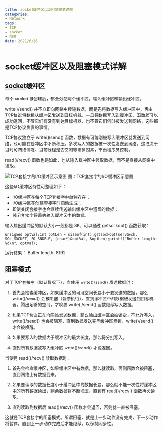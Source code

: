 ```yaml
---
title: socket缓冲区以及阻塞模式详解
categories:
- Network
tags:
- TCP
- socket
- 阻塞
date: 2021/6/26
---
```


# socket缓冲区以及阻塞模式详解

## [socket](http://c.biancheng.net/socket/)缓冲区

每个 socket 被创建后，都会分配两个缓冲区，输入缓冲区和输出缓冲区。

write()/send() 并不立即向网络中传输数据，而是先将数据写入缓冲区中，再由TCP协议将数据从缓冲区发送到目标机器。一旦将数据写入到缓冲区，函数就可以成功返回，不管它们有没有到达目标机器，也不管它们何时被发送到网络，这些都是TCP协议负责的事情。

TCP协议独立于 write()/send() 函数，数据有可能刚被写入缓冲区就发送到网络，也可能在缓冲区中不断积压，多次写入的数据被一次性发送到网络，这取决于当时的网络情况、当前线程是否空闲等诸多因素，不由程序员控制。

read()/recv() 函数也是如此，也从输入缓冲区中读取数据，而不是直接从网络中读取。

![TCP套接字的I/O缓冲区示意图](http://c.biancheng.net/uploads/allimg/190219/1149355056-0.jpg)
图：TCP套接字的I/O缓冲区示意图


这些I/O缓冲区特性可整理如下：

- I/O缓冲区在每个TCP套接字中单独存在；
- I/O缓冲区在创建套接字时自动生成；
- 即使关闭套接字也会继续传送输出缓冲区中遗留的数据；
- 关闭套接字将丢失输入缓冲区中的数据。


输入输出缓冲区的默认大小一般都是 8K，可以通过 getsockopt() 函数获取：

```
unsigned optVal;int optLen = sizeof(int);getsockopt(servSock, SOL_SOCKET, SO_SNDBUF, (char*)&optVal, &optLen);printf("Buffer length: %d\n", optVal);
```

运行结果：
Buffer length: 8192

## 阻塞模式

对于TCP套接字（默认情况下），当使用 write()/send() 发送数据时：
1) 首先会检查缓冲区，如果缓冲区的可用空间长度小于要发送的数据，那么 write()/send() 会被阻塞（暂停执行），直到缓冲区中的数据被发送到目标机器，腾出足够的空间，才唤醒 write()/send() 函数继续写入数据。

2) 如果TCP协议正在向网络发送数据，那么输出缓冲区会被锁定，不允许写入，write()/send() 也会被阻塞，直到数据发送完毕缓冲区解锁，write()/send() 才会被唤醒。

3) 如果要写入的数据大于缓冲区的最大长度，那么将分批写入。

4) 直到所有数据被写入缓冲区 write()/send() 才能返回。

当使用 read()/recv() 读取数据时：
1) 首先会检查缓冲区，如果缓冲区中有数据，那么就读取，否则函数会被阻塞，直到网络上有数据到来。

2) 如果要读取的数据长度小于缓冲区中的数据长度，那么就不能一次性将缓冲区中的所有数据读出，剩余数据将不断积压，直到有 read()/recv() 函数再次读取。

3) 直到读取到数据后 read()/recv() 函数才会返回，否则就一直被阻塞。

这就是TCP套接字的阻塞模式。所谓阻塞，就是上一步动作没有完成，下一步动作将暂停，直到上一步动作完成后才能继续，以保持同步性。